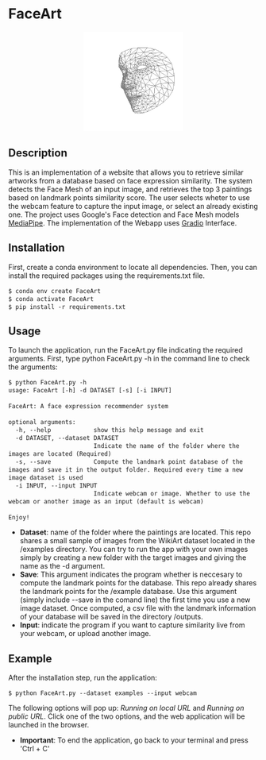 # FaceArt
<p align="center">
  <img src="https://github.com/pepeballesterostel/FaceArt/blob/main/FaceArt.png" width="200" />
</p>

## Description

This is an implementation of a website that allows you to retrieve similar artworks from a database based on face expression similarity. The system detects the Face Mesh of an input image, and retrieves the top 3 paintings based on landmark points similarity score. The user selects wheter to use the webcam feature to capture the input image, or select an already existing one. The project uses Google's Face detection and Face Mesh models [MediaPipe](https://google.github.io/mediapipe/). The implementation of the Webapp uses [Gradio](https://gradio.app/) Interface.


## Installation

First, create a conda environment to locate all dependencies. Then, you can install the required packages using the requirements.txt file.
```
$ conda env create FaceArt
$ conda activate FaceArt
$ pip install -r requirements.txt
```

## Usage 
To launch the application, run the FaceArt.py file indicating the required arguments. First, type python FaceArt.py -h in the command line to check the arguments:
```
$ python FaceArt.py -h 
usage: FaceArt [-h] -d DATASET [-s] [-i INPUT]

FaceArt: A face expression recommender system

optional arguments:
  -h, --help            show this help message and exit
  -d DATASET, --dataset DATASET
                        Indicate the name of the folder where the images are located (Required)
  -s, --save            Compute the landmark point database of the images and save it in the output folder. Required every time a new image dataset is used
  -i INPUT, --input INPUT
                        Indicate webcam or image. Whether to use the webcam or another image as an input (default is webcam)

Enjoy!
```
- **Dataset**: name of the folder where the paintings are located. This repo shares a small sample of images from the WikiArt dataset located in the /examples directory. You can try to run the app with your own images simply by creating a new folder with the target images and giving the name as the -d argument.
- **Save**: This argument indicates the program whether is neccesary to compute the landmark points for the database. This repo already shares the landmark points for the /example database. Use this argument (simply include --save in the comand line) the first time you use a new image dataset. Once computed, a csv file with the landmark information of your database will be saved in the directory /outputs. 
- **Input**: indicate the program if you want to capture similarity live from your webcam, or upload another image. 

## Example

After the installation step, run the application:
```
$ python FaceArt.py --dataset examples --input webcam
```
The following options will pop up: *Running on local URL* and *Running on public URL*. Click one of the two options, and the web application will be launched in the browser.
- **Important**: To end the application, go back to your terminal and press 'Ctrl + C'
